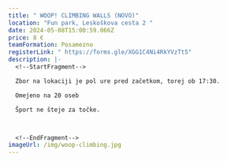 ```yaml
---
title: " WOOP! CLIMBING WALLS (NOVO)"
location: "Fun park, Leskoškova cesta 2 "
date: 2024-05-08T15:00:59.066Z
price: 8 €
teamFormation: Posamezno
registerLink: " https://forms.gle/XGG1C4Ni4RkYVzTt5"
description: |-
  <!--StartFragment-->

  Zbor na lokaciji je pol ure pred začetkom, torej ob 17:30.

  Omejeno na 20 oseb

  Šport ne šteje za točke.



  <!--EndFragment-->
imageUrl: /img/woop-climbing.jpg
---
```

